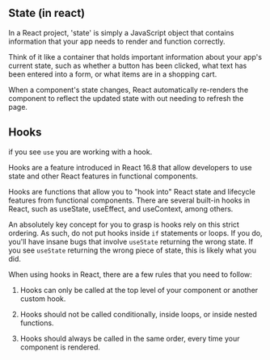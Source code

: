 ## State (in react)

In a React project, 'state' is simply a JavaScript object that contains information that your app needs to render and function correctly.

Think of it like a container that holds important information about your app's current state, such as whether a button has been clicked, what text has been entered into a form, or what items are in a shopping cart.

When a component's state changes, React automatically re-renders the component to reflect the updated state with out needing to refresh the page.


## Hooks

if you see `use` you are working with a hook.

Hooks are a feature introduced in React 16.8 that allow developers to use state and other React features in functional components.

Hooks are functions that allow you to "hook into" React state and lifecycle features from functional components. There are several built-in hooks in React, such as useState, useEffect, and useContext,  among others.

An absolutely key concept for you to grasp is hooks rely on this strict ordering. As such, do not put hooks inside `if` statements or loops. If you do, you'll have insane bugs that involve `useState` returning the wrong state. If you see `useState` returning the wrong piece of state, this is likely what you did.

When using hooks in React, there are a few rules that you need to follow:

1. Hooks can only be called at the top level of your component or another custom hook.

2. Hooks should not be called conditionally, inside loops, or inside nested functions.

3. Hooks should always be called in the same order, every time your component is rendered.


